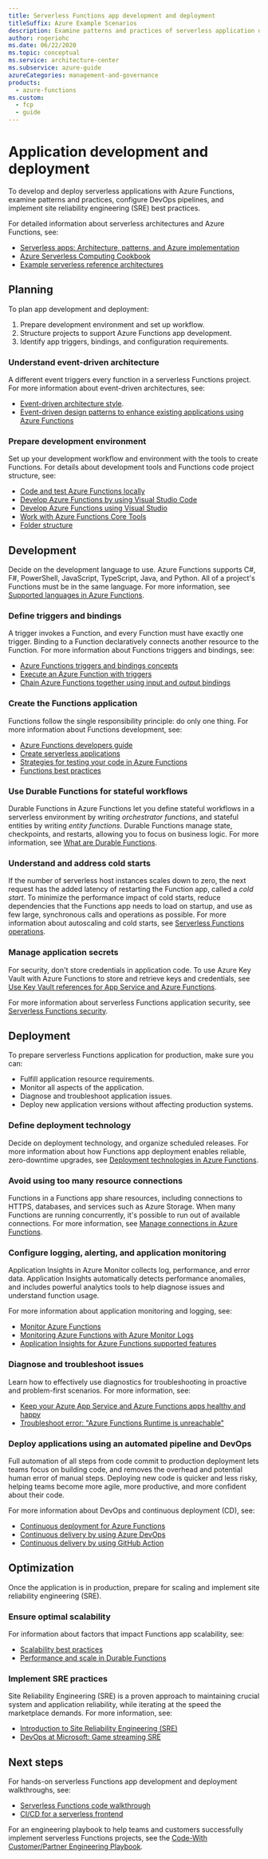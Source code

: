 ```yaml
---
title: Serverless Functions app development and deployment
titleSuffix: Azure Example Scenarios
description: Examine patterns and practices of serverless application development, configure DevOps pipelines, and implement site reliability engineering (SRE) best practices.
author: rogeriohc
ms.date: 06/22/2020
ms.topic: conceptual
ms.service: architecture-center
ms.subservice: azure-guide
azureCategories: management-and-governance
products:
  - azure-functions
ms.custom:
  - fcp
  - guide
---
```


# Application development and deployment

To develop and deploy serverless applications with Azure Functions, examine patterns and practices, configure DevOps pipelines, and implement site reliability engineering (SRE) best practices.

For detailed information about serverless architectures and Azure Functions, see:
- [Serverless apps: Architecture, patterns, and Azure implementation](/dotnet/architecture/serverless/)
- [Azure Serverless Computing Cookbook](https://azure.microsoft.com/resources/azure-serverless-computing-cookbook)
- [Example serverless reference architectures](reference-architectures.md)

## Planning
To plan app development and deployment:

1. Prepare development environment and set up workflow.
2. Structure projects to support Azure Functions app development.
3. Identify app triggers, bindings, and configuration requirements.

### Understand event-driven architecture
A different event triggers every function in a serverless Functions project. For more information about event-driven architectures, see:
- [Event-driven architecture style](../guide/architecture-styles/event-driven.yml).
- [Event-driven design patterns to enhance existing applications using Azure Functions](/events/build-2020/bod124)

### Prepare development environment
Set up your development workflow and environment with the tools to create Functions. For details about development tools and Functions code project structure, see:
- [Code and test Azure Functions locally](/azure/azure-functions/functions-develop-local)
- [Develop Azure Functions by using Visual Studio Code](/azure/azure-functions/functions-develop-vs-code)
- [Develop Azure Functions using Visual Studio](/azure/azure-functions/functions-develop-vs)
- [Work with Azure Functions Core Tools](/azure/azure-functions/functions-run-local)
- [Folder structure](/azure/azure-functions/functions-reference#folder-structure)

## Development

Decide on the development language to use. Azure Functions supports C#, F#, PowerShell, JavaScript, TypeScript, Java, and Python. All of a project's Functions must be in the same language. For more information, see [Supported languages in Azure Functions](/azure/azure-functions/supported-languages).

### Define triggers and bindings
A trigger invokes a Function, and every Function must have exactly one trigger. Binding to a Function declaratively connects another resource to the Function. For more information about Functions triggers and bindings, see:
- [Azure Functions triggers and bindings concepts](/azure/azure-functions/functions-triggers-bindings)
- [Execute an Azure Function with triggers](/learn/modules/execute-azure-function-with-triggers/)
- [Chain Azure Functions together using input and output bindings](/learn/modules/chain-azure-functions-data-using-bindings/)

### Create the Functions application
Functions follow the single responsibility principle: do only one thing. For more information about Functions development, see:
- [Azure Functions developers guide](/azure/azure-functions/functions-reference)
- [Create serverless applications](/learn/paths/create-serverless-applications/)
- [Strategies for testing your code in Azure Functions](/azure/azure-functions/functions-test-a-function)
- [Functions best practices](/azure/azure-functions/functions-best-practices#general-best-practices)

### Use Durable Functions for stateful workflows
Durable Functions in Azure Functions let you define stateful workflows in a serverless environment by writing *orchestrator functions*, and stateful entities by writing *entity functions*. Durable Functions manage state, checkpoints, and restarts, allowing you to focus on business logic. For more information, see [What are Durable Functions](/azure/azure-functions/durable/durable-functions-overview).

### Understand and address cold starts

If the number of serverless host instances scales down to zero, the next request has the added latency of restarting the Function app, called a *cold start*. To minimize the performance impact of cold starts, reduce dependencies that the Functions app needs to load on startup, and use as few large, synchronous calls and operations as possible. For more information about autoscaling and cold starts, see [Serverless Functions operations](functions-app-operations.md).

### Manage application secrets
For security, don't store credentials in application code. To use Azure Key Vault with Azure Functions to store and retrieve keys and credentials, see [Use Key Vault references for App Service and Azure Functions](/azure/app-service/app-service-key-vault-references).

For more information about serverless Functions application security, see [Serverless Functions security](functions-app-security.md).

## Deployment

To prepare serverless Functions application for production, make sure you can:

- Fulfill application resource requirements.
- Monitor all aspects of the application.
- Diagnose and troubleshoot application issues.
- Deploy new application versions without affecting production systems.

### Define deployment technology
Decide on deployment technology, and organize scheduled releases. For more information about how Functions app deployment enables reliable, zero-downtime upgrades, see [Deployment technologies in Azure Functions](/azure/azure-functions/functions-deployment-technologies).

### Avoid using too many resource connections
Functions in a Functions app share resources, including connections to HTTPS, databases, and services such as Azure Storage. When many Functions are running concurrently, it's possible to run out of available connections. For more information, see [Manage connections in Azure Functions](/azure/azure-functions/manage-connections).

### Configure logging, alerting, and application monitoring
Application Insights in Azure Monitor collects log, performance, and error data. Application Insights automatically detects performance anomalies, and includes powerful analytics tools to help diagnose issues and understand function usage.

For more information about application monitoring and logging, see:
- [Monitor Azure Functions](/azure/azure-functions/functions-monitoring)
- [Monitoring Azure Functions with Azure Monitor Logs](/azure/azure-functions/functions-monitor-log-analytics)
- [Application Insights for Azure Functions supported features](/azure/azure-monitor/app/azure-functions-supported-features)

### Diagnose and troubleshoot issues
Learn how to effectively use diagnostics for troubleshooting in proactive and problem-first scenarios. For more information, see:
- [Keep your Azure App Service and Azure Functions apps healthy and happy](https://azure.microsoft.com/resources/videos/build-2019-keeping-your-azure-app-service-and-azure-functions-apps-healthy-and-happy/)
- [Troubleshoot error: "Azure Functions Runtime is unreachable"](/azure/azure-functions/functions-recover-storage-account)

### Deploy applications using an automated pipeline and DevOps
Full automation of all steps from code commit to production deployment lets teams focus on building code, and removes the overhead and potential human error of manual steps. Deploying new code is quicker and less risky, helping teams become more agile, more productive, and more confident about their code.

For more information about DevOps and continuous deployment (CD), see:
- [Continuous deployment for Azure Functions](/azure/azure-functions/functions-continuous-deployment)
- [Continuous delivery by using Azure DevOps](/azure/azure-functions/functions-how-to-azure-devops)
- [Continuous delivery by using GitHub Action](/azure/azure-functions/functions-how-to-github-actions)

## Optimization

Once the application is in production, prepare for scaling and implement site reliability engineering (SRE).

### Ensure optimal scalability
For information about factors that impact Functions app scalability, see:
- [Scalability best practices](/azure/azure-functions/functions-best-practices#scalability-best-practices)
- [Performance and scale in Durable Functions](/azure/azure-functions/durable/durable-functions-perf-and-scale)

### Implement SRE practices
Site Reliability Engineering (SRE) is a proven approach to maintaining crucial system and application reliability, while iterating at the speed the marketplace demands. For more information, see:
- [Introduction to Site Reliability Engineering (SRE)](/learn/modules/intro-to-site-reliability-engineering)
- [DevOps at Microsoft: Game streaming SRE](https://azure.microsoft.com/resources/devops-at-microsoft-game-streaming-sre)

## Next steps

For hands-on serverless Functions app development and deployment walkthroughs, see:
- [Serverless Functions code walkthrough](../serverless/code.yml)
- [CI/CD for a serverless frontend](../serverless/guide/serverless-app-cicd-best-practices.yml)

For an engineering playbook to help teams and customers successfully implement serverless Functions projects, see the [Code-With Customer/Partner Engineering Playbook](https://github.com/microsoft/code-with-engineering-playbook).
